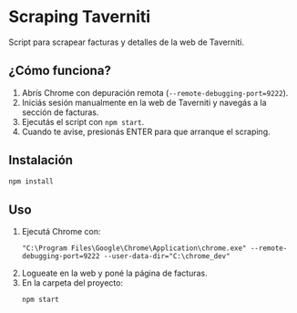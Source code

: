 # Scraping Taverniti

Script para scrapear facturas y detalles de la web de Taverniti.

## ¿Cómo funciona?

1. Abrís Chrome con depuración remota (`--remote-debugging-port=9222`).
2. Iniciás sesión manualmente en la web de Taverniti y navegás a la sección de facturas.
3. Ejecutás el script con `npm start`.
4. Cuando te avise, presionás ENTER para que arranque el scraping.

## Instalación

```bash
npm install
```

## Uso

1. Ejecutá Chrome con:
   ```
   "C:\Program Files\Google\Chrome\Application\chrome.exe" --remote-debugging-port=9222 --user-data-dir="C:\chrome_dev"
   ```
2. Logueate en la web y poné la página de facturas.
3. En la carpeta del proyecto:
   ```
   npm start
   ```
